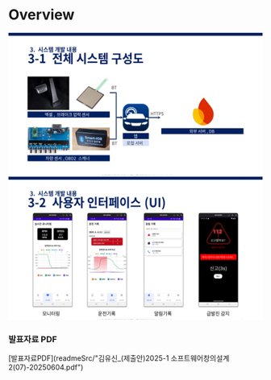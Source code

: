 # Overview
![PDF페이지9](readmeSrc/pdf_9.png)
![PDF페이지10](readmeSrc/pdf_10.png)
### 발표자료 PDF
[발표자료PDF](readmeSrc/"김유신_(제출안)2025-1 소프트웨어창의설계2(07)-20250604.pdf")

